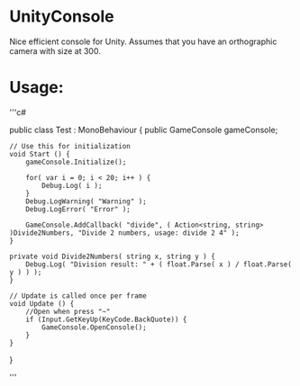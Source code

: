 # UnityConsole
Nice efficient console for Unity.
Assumes that you have an orthographic camera with size at 300.

# Usage:
'''c#

public class Test : MonoBehaviour {
    public GameConsole gameConsole;

	// Use this for initialization
	void Start () {
        gameConsole.Initialize();

        for( var i = 0; i < 20; i++ ) {
            Debug.Log( i );
        }
        Debug.LogWarning( "Warning" );
        Debug.LogError( "Error" );

        GameConsole.AddCallback( "divide", ( Action<string, string> )Divide2Numbers, "Divide 2 numbers, usage: divide 2 4" );
    }

    private void Divide2Numbers( string x, string y ) {
        Debug.Log( "Division result: " + ( float.Parse( x ) / float.Parse( y ) ) );
    }

    // Update is called once per frame
    void Update () {
        //Open when press "~"
        if (Input.GetKeyUp(KeyCode.BackQuote)) {
            GameConsole.OpenConsole();
        }
	}
}

'''
